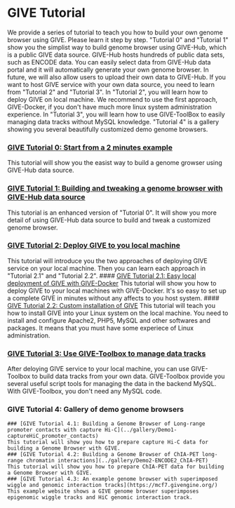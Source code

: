 # GIVE Tutorial
We provide a series of tutorial to teach you how to build your own genome browser using GIVE. Please learn it step by step.
"Tutorial 0" and "Tutorial 1" show you the simplist way to build genome browser using GIVE-Hub, which is a public GIVE data source. GIVE-Hub hosts hundreds of public data sets, such as ENCODE data. You can easily select data from GIVE-Hub data portal and it will automatically generate your own genome browser. In future, we will also allow users to upload their own data to GIVE-Hub.
If you want to host GIVE service with your own data source, you need to learn from "Tutorial 2" and "Tutorial 3". In "Tutorial 2", you will learn how to deploy GIVE on local machine. We recommend to use the first approach, GIVE-Docker, if you don't have much more linux system administration experience. In "Tutorial 3", you will learn how to use GIVE-ToolBox to easily managing data tracks without MySQL knowledge.
"Tutorial 4" is a gallery showing you several beautifully customized demo genome browsers.

### [GIVE Tutorial 0: Start from a 2 minutes example](0-shortexample.md)
This tutorial will show you the easist way to build a genome growser using GIVE-Hub data source.
### [GIVE Tutorial 1: Building and tweaking a genome browser with GIVE-Hub data source](1-GIVE-Hub.md)
This tutorial is an enhanced version of "Tutorial 0". It will show you more detail of using GIVE-Hub data source to build and tweak a customized genome browser.
### [GIVE Tutorial 2: Deploy GIVE to you local machine](2-deploy.md)
This tutorial will introduce you the two approaches of deploying GIVE service on your local machine. Then you can learn each approach in "Tutorial 2.1" and "Tutorial 2.2".
    #### [GIVE Tutorial 2.1: Easy local deployment of GIVE with GIVE-Docker](2.1-GIVE-Docker.md)
    This tutorial will show you how to deploy GIVE to your local machines with GIVE-Docker. It's so easy to set up a complete GIVE in minutes without any affects to you host system.
    #### [GIVE Tutorial 2.2: Custom installation of GIVE](2.2-custom-installation.md)
    This tutorial will teach you how to install GIVE into your Linux system on the local machine. You need to install and configure Apache2, PHP5, MySQL and other softwares and packages. It means that you must have some experiece of Linux administration.
### [GIVE Tutorial 3: Use GIVE-Toolbox to manage data tracks](3-GIVE-Toolbox.md)
After deloying GIVE service to your local machine, you can use GIVE-Toolbox to build data tracks from your own data. GIVE-Toolbox provide you several useful script tools for managing the data in the backend MySQL. With GIVE-Toolbox, you don't need any MySQL code.
### GIVE Tutorial 4: Gallery of demo genome browsers
    ### [GIVE Tutorial 4.1: Building a Genome Browser of Long-range promoter contacts with capture Hi-C](../gallery/Demo1-captureHiC_promoter_contacts)
    This tutorial will show you how to prepare capture Hi-C data for building a Genome Browser with GIVE.
    ### [GIVE Tutorial 4.2: Building a Genome Browser of ChIA-PET long-range chromatin interactions](../gallery/Demo2-ENCODE2_ChIA-PET)
    This tutorial will show you how to prepare ChIA-PET data for building a Genome Browser with GIVE.
    ### [GIVE Tutorial 4.3: An example genome browser with superimposed wiggle and genomic interaction tracks](https://mcf7.givengine.org/)
    This example website shows a GIVE genome browser superimposes epigenomic wiggle tracks and HiC genomic interaction track.
